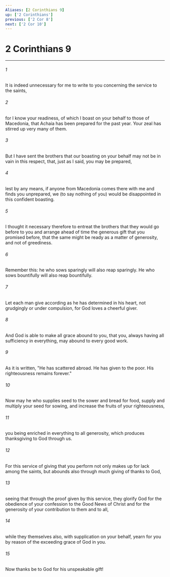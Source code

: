 ```yaml
---
Aliases: [2 Corinthians 9]
up: ['2 Corinthians']
previous: ['2 Cor 8']
next: ['2 Cor 10']
---
```

# 2 Corinthians 9
***





###### 1 

It is indeed unnecessary for me to write to you concerning the service to the saints, 



###### 2 

for I know your readiness, of which I boast on your behalf to those of Macedonia, that Achaia has been prepared for the past year. Your zeal has stirred up very many of them. 



###### 3 

But I have sent the brothers that our boasting on your behalf may not be in vain in this respect, that, just as I said, you may be prepared, 



###### 4 

lest by any means, if anyone from Macedonia comes there with me and finds you unprepared, we (to say nothing of you) would be disappointed in this confident boasting. 



###### 5 

I thought it necessary therefore to entreat the brothers that they would go before to you and arrange ahead of time the generous gift that you promised before, that the same might be ready as a matter of generosity, and not of greediness. 



###### 6 

Remember this: he who sows sparingly will also reap sparingly. He who sows bountifully will also reap bountifully. 



###### 7 

Let each man give according as he has determined in his heart, not grudgingly or under compulsion, for God loves a cheerful giver. 



###### 8 

And God is able to make all grace abound to you, that you, always having all sufficiency in everything, may abound to every good work. 



###### 9 

As it is written, "He has scattered abroad. He has given to the poor. His righteousness remains forever." 



###### 10 

Now may he who supplies seed to the sower and bread for food, supply and multiply your seed for sowing, and increase the fruits of your righteousness, 



###### 11 

you being enriched in everything to all generosity, which produces thanksgiving to God through us. 



###### 12 

For this service of giving that you perform not only makes up for lack among the saints, but abounds also through much giving of thanks to God, 



###### 13 

seeing that through the proof given by this service, they glorify God for the obedience of your confession to the Good News of Christ and for the generosity of your contribution to them and to all, 



###### 14 

while they themselves also, with supplication on your behalf, yearn for you by reason of the exceeding grace of God in you. 



###### 15 

Now thanks be to God for his unspeakable gift!
